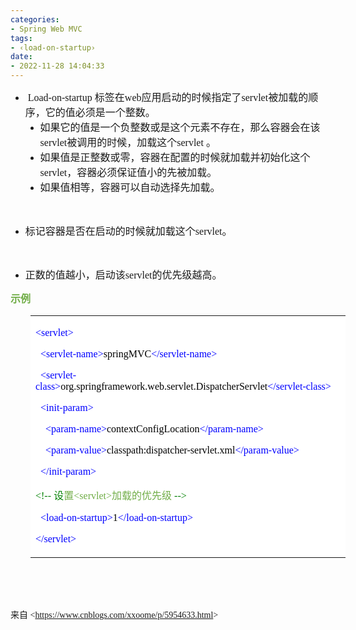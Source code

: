 ```yaml
---
categories:
- Spring Web MVC
tags:
- ‹load-on-startup›
date:
- 2022-11-28 14:04:33
---
```


<ul style="list-style-type:disc">
    <li>&nbsp;<span style="font-size:12.0pt"><span style="font-family:&quot;Comic Sans MS&quot;">Load-on-startup
            </span></span><span style="font-size:12.0pt"><span
                style="font-family:&quot;Microsoft YaHei UI&quot;">标签在</span></span><span style="font-size:12.0pt"><span
                style="font-family:&quot;Comic Sans MS&quot;">web</span></span><span style="font-size:12.0pt"><span
                style="font-family:&quot;Microsoft YaHei UI&quot;">应用启动的时候指定了</span></span><span
            style="font-size:12.0pt"><span style="font-family:&quot;Comic Sans MS&quot;">servlet</span></span><span
            style="font-size:12.0pt"><span
                style="font-family:&quot;Microsoft YaHei UI&quot;">被加载的顺序，它的值必须是一个整数。</span></span>
        <ul style="list-style-type:disc">
            <li><span style="font-size:12.0pt"><span
                        style="font-family:&quot;Microsoft YaHei UI&quot;">如果它的值是一个负整数或是这个元素不存在，那么容器会在该</span></span><span
                    style="font-size:12.0pt"><span
                        style="font-family:&quot;Comic Sans MS&quot;">servlet</span></span><span
                    style="font-size:12.0pt"><span
                        style="font-family:&quot;Microsoft YaHei UI&quot;">被调用的时候，加载这个</span></span><span
                    style="font-size:12.0pt"><span style="font-family:&quot;Comic Sans MS&quot;">servlet
                    </span></span><span style="font-size:12.0pt"><span
                        style="font-family:&quot;Microsoft YaHei UI&quot;">。</span></span></li>
            <li><span style="font-size:12.0pt"><span
                        style="font-family:&quot;Microsoft YaHei UI&quot;">如果值是正整数或零，容器在配置的时候就加载并初始化这个</span></span><span
                    style="font-size:12.0pt"><span
                        style="font-family:&quot;Comic Sans MS&quot;">servlet</span></span><span
                    style="font-size:12.0pt"><span
                        style="font-family:&quot;Microsoft YaHei UI&quot;">，容器必须保证值小的先被加载。</span></span></li>
            <li><span style="font-size:12.0pt"><span
                        style="font-family:&quot;Microsoft YaHei UI&quot;">如果值相等，容器可以自动选择先加载。 &nbsp;</span></span></li>
        </ul>
    </li>
</ul>
<p style="margin-left:36px"><span style="font-size:12.0pt"><span
            style="font-family:&quot;Microsoft YaHei UI&quot;"><span style="color:#393939">&nbsp;</span></span></span>
</p>
<ul style="list-style-type:disc">
    <li><span style="font-size:12.0pt"><span
                style="font-family:&quot;Microsoft YaHei UI&quot;">标记容器是否在启动的时候就加载这个</span></span><span
            style="font-size:12.0pt"><span style="font-family:&quot;Comic Sans MS&quot;">servlet</span></span><span
            style="font-size:12.0pt"><span style="font-family:&quot;Microsoft YaHei UI&quot;">。</span></span><span
            style="font-size:12.0pt"><span style="font-family:&quot;Microsoft YaHei UI&quot;"></span></span><span
            style="font-size:12.0pt"><span style="font-family:&quot;Microsoft YaHei UI&quot;"></span></span><br></li>
</ul>
<p><span style="font-size:12.0pt"><span style="font-family:&quot;Microsoft YaHei UI&quot;"></span></span>​​​​​​​<span
        style="font-size:12.0pt"><span style="font-family:&quot;Microsoft YaHei UI&quot;">&nbsp;</span></span></p>
<ul style="list-style-type:disc">
    <li><span style="font-size:12.0pt"><span
                style="font-family:&quot;Microsoft YaHei UI&quot;">正数的值越小，启动该</span></span><span
            style="font-size:12.0pt"><span style="font-family:&quot;Comic Sans MS&quot;">servlet</span></span><span
            style="font-size:12.0pt"><span
                style="font-family:&quot;Microsoft YaHei UI&quot;">的优先级越高。&nbsp;</span></span></li>
</ul>
<p><span style="font-size:12.0pt"><span style="font-family:&quot;Microsoft YaHei UI&quot;"><span
                style="color:#70ad47"><strong>示例</strong></span></span></span></p>
<table summary="" cellspacing="0"
    style="border-collapse:collapse; border-color:#a3a3a3; border-style:solid; border-width:0px; margin-left:32px"
    class=" cke_show_border">
    <tbody>
        <tr>
            <td
                style="background-color:white; border-bottom:0px; border-left:0px; border-right:0px; border-top:0px; vertical-align:top; width:6.6958in">
                <p><span style="font-size:12.0pt"><span style="font-family:&quot;Comic Sans MS&quot;"><span
                                style="color:blue">&lt;servlet&gt;</span></span></span></p>
                <p><span style="font-size:12.0pt"><span style="font-family:&quot;Comic Sans MS&quot;">&nbsp;&nbsp;<span
                                style="color:blue">&lt;servlet-name&gt;</span><span
                                style="color:black">springMVC</span><span
                                style="color:blue">&lt;/servlet-name&gt;</span></span></span></p>
                <p><span style="font-size:12.0pt"><span style="font-family:&quot;Comic Sans MS&quot;">&nbsp;&nbsp;<span
                                style="color:blue">&lt;servlet-class&gt;</span><span
                                style="color:black">org.springframework.web.servlet.DispatcherServlet</span><span
                                style="color:blue">&lt;/servlet-class&gt;</span></span></span></p>
                <p><span style="font-size:12.0pt"><span style="font-family:&quot;Comic Sans MS&quot;">&nbsp;&nbsp;<span
                                style="color:blue">&lt;init-param&gt;</span></span></span></p>
                <p><span style="font-size:12.0pt"><span
                            style="font-family:&quot;Comic Sans MS&quot;">&nbsp;&nbsp;&nbsp;&nbsp;<span
                                style="color:blue">&lt;param-name&gt;</span><span
                                style="color:black">contextConfigLocation</span><span
                                style="color:blue">&lt;/param-name&gt;</span></span></span></p>
                <p><span style="font-size:12.0pt"><span
                            style="font-family:&quot;Comic Sans MS&quot;">&nbsp;&nbsp;&nbsp;&nbsp;<span
                                style="color:blue">&lt;param-value&gt;</span><span
                                style="color:black">classpath:dispatcher-servlet.xml</span><span
                                style="color:blue">&lt;/param-value&gt;</span></span></span></p>
                <p><span style="font-size:12.0pt"><span style="font-family:&quot;Comic Sans MS&quot;">&nbsp;&nbsp;<span
                                style="color:blue">&lt;/init-param&gt;</span></span></span></p>
                <p><span style="font-size:12.0pt"><span style="font-family:&quot;Comic Sans MS&quot;"><span
                                style="color:green">&lt;!--</span></span> <span
                            style="font-family:&quot;Microsoft YaHei&quot;"><span
                                style="color:green">设</span></span><span
                            style="font-family:&quot;Microsoft YaHei UI&quot;"><span
                                style="color:#70ad47">置</span></span><span
                            style="font-family:&quot;Comic Sans MS&quot;"><span
                                style="color:#70ad47">&lt;servlet&gt;</span></span><span
                            style="font-family:&quot;Microsoft YaHei UI&quot;"><span
                                style="color:#70ad47">加载的优先级</span></span><span
                            style="font-family:&quot;Comic Sans MS&quot;"><span
                                style="color:green">&nbsp;--&gt;</span></span></span></p>
                <p><span style="font-size:12.0pt"><span style="font-family:&quot;Comic Sans MS&quot;">&nbsp;&nbsp;<span
                                style="color:blue">&lt;load-on-startup&gt;</span><span style="color:black">1</span><span
                                style="color:blue">&lt;/load-on-startup&gt;</span></span></span></p>
                <p><span style="font-size:12.0pt"><span style="font-family:&quot;Comic Sans MS&quot;"><span
                                style="color:blue">&lt;/servlet&gt;</span></span></span></p>
            </td>
        </tr>
    </tbody>
</table>
<p style="margin-left:36px"><span style="font-size:12.0pt"><span
            style="font-family:&quot;Microsoft YaHei UI&quot;"><span style="color:#70ad47">&nbsp;</span></span></span>
</p>
<p><span style="font-size:12.0pt"><span style="font-family:&quot;Comic Sans MS&quot;">&nbsp;</span></span></p>
<p><span style="font-family:&quot;Microsoft YaHei UI&quot;">来自</span><span
        style="font-family:&quot;Comic Sans MS&quot;"> &lt;</span><a
        data-cke-saved-href="https://www.cnblogs.com/xxoome/p/5954633.html"
        href="https://www.cnblogs.com/xxoome/p/5954633.html"><span
            style="font-family:&quot;Comic Sans MS&quot;">https://www.cnblogs.com/xxoome/p/5954633.html</span></a><span
        style="font-family:&quot;Comic Sans MS&quot;">&gt; </span></p>